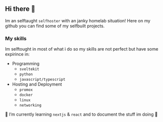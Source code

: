 ## Hi there 👋
Im an selftaught `selfhoster` with an janky homelab situation! 
Here on my github you can find some of my selfbuilt projects. 

### My skills
Im selftought in most of what i do so my skills are not perfect but have some expirince in:
- Programming
  - `sveltekit`
  - `python`
  - `javascript/typescript`
- Hosting and Deployment
  - `promox`
  - `docker`
  - `linux`
  - `networking`

🌱 I’m currently learning `nextjs` & `react` and to document the stuff im doing 🙈

<!--
**coffedahl/coffedahl** is a ✨ _special_ ✨ repository because its `README.md` (this file) appears on your GitHub profile.

Here are some ideas to get you started:

- 🔭 I’m currently working on ...
- 👯 I’m looking to collaborate on ...
- 🤔 I’m looking for help with ...
- 💬 Ask me about ...
- 📫 How to reach me: ...
- 😄 Pronouns: ...

-->

